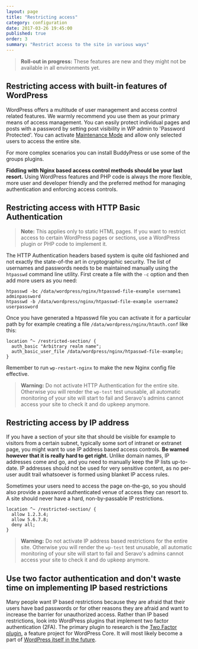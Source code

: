 ```yaml
---
layout: page
title: "Restricting access"
category: configuration
date: 2017-03-26 19:45:00
published: true
order: 3
summary: "Restrict access to the site in various ways"
---
```


> **Roll-out in progress:** These features are new and they might not be available in all environments yet.

## Restricting access with built-in features of WordPress

WordPress offers a multitude of user management and access control related features. We warmly recommend you use them as your primary means of access management. You can easily protect individual pages and posts with a password by setting post visibility in WP admin to 'Password Protected'. You can activate [Maintenance Mode](https://wordpress.org/plugins/maintenance/) and allow only selected users to access the entire site.

For more complex scenarios you can install BuddyPress or use some of the groups plugins.

**Fiddling with Nginx based access control methods should be your last resort.** Using WordPress features and PHP code is always the more flexible, more user and developer friendly and the preferred method for managing authentication and enforcing access controls.

## Restricting access with HTTP Basic Authentication

> **Note:** This applies only to static HTML pages. If you want to restrict access to certain WordPress pages or sections, use a WordPress plugin or PHP code to implement it.

The HTTP Authentication headers based system is quite old fashioned and not exactly the state-of-the art in cryptographic security. The list of usernames and passwords needs to be maintained manually using the `htpasswd` command line utility. First create a file with the `-c` option and then add more users as you need:

```
htpasswd -bc /data/wordpress/nginx/htpasswd-file-example username1 adminpassword
htpasswd -b /data/wordpress/nginx/htpasswd-file-example username2 userpassword
```

Once you have generated a htpasswd file you can activate it for a particular path by for example creating a file `/data/wordpress/nginx/htauth.conf` like this:

```
location ^~ /restricted-section/ {
  auth_basic "Arbitrary realm name";
  auth_basic_user_file /data/wordpress/nginx/htpasswd-file-example;
}
```

Remember to run `wp-restart-nginx` to make the new Nginx config file effective.

> **Warning:** Do not activate HTTP Authentication for the entire site. Otherwise you will render the `wp-test` test unusable, all automatic monitoring of your site will start to fail and Seravo's admins cannot access your site to check it and do upkeep anymore.

## Restricting access by IP address

If you have a section of your site that should be visible for example to visitors from a certain subnet, typically some sort of intranet or extranet page, you might want to use IP address based access controls. **Be warned however that it is really hard to get right.** Unlike domain names, IP addresses come and go, and you need to manually keep the IP lists up-to-date. IP addresses should not be used for very sensitive content, as no per-user audit trail whatsoever is formed using blanket IP access rules.

Sometimes your users need to access the page on-the-go, so you should also provide a password authenticated venue of access they can resort to. A site should never have a hard, non-by-passable IP restrictions.

```
location ^~ /restricted-section/ {
  allow 1.2.3.4;
  allow 5.6.7.8;
  deny all;
}
```

> **Warning:** Do not activate IP address based restrictions for the entire site. Otherwise you will render the `wp-test` test unusable, all automatic monitoring of your site will start to fail and Seravo's admins cannot access your site to check it and do upkeep anymore.

## Use two factor authentication and don't waste time on implementing IP based restrictions

Many people want IP based restrictions because they are afraid that their users have bad passwords or for other reasons they are afraid and want to increase the barrier for unauthorized access. Rather than IP based restrictions, look into WordPress plugins that implement two factor authentication (2FA). The primary plugin to research is the [Two Factor plugin](https://wordpress.org/plugins/two-factor/), a feature project for WordPress Core. It will most likely become a part of [WordPress itself in the future](https://make.wordpress.org/meta/2018/02/27/two-factor-authentication-on-wp-org/).

